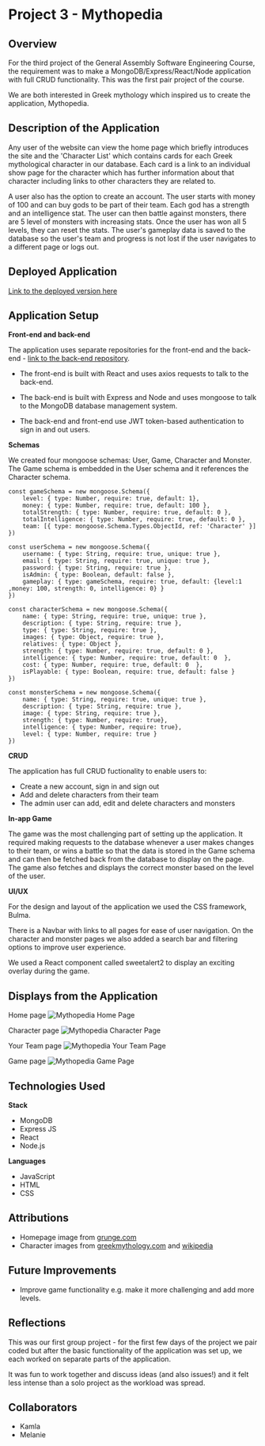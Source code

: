 # Project 3 - Mythopedia

## Overview

For the third project of the General Assembly Software Engineering Course, the requirement was to make a MongoDB/Express/React/Node application with full CRUD functionality. This was the first pair project of the course. 

We are both interested in Greek mythology which inspired us to create the application, Mythopedia.

## Description of the Application

Any user of the website can view the home page which briefly introduces the site and the 'Character List' which contains cards for each Greek mythological character in our database. Each card is a link to an individual show page for the character which has further information about that character including links to other characters they are related to.

A user also has the option to create an account. The user starts with money of 100 and can buy gods to be part of their team. Each god has a strength and an intelligence stat. The user can then battle against monsters, there are 5 level of monsters with increasing stats. Once the user has won all 5 levels, they can reset the stats. The user's gameplay data is saved to the database so the user's team and progress is not lost if the user navigates to a different page or logs out.

## Deployed Application

[Link to the deployed version here](https://mythopedia-f-by-k-m.netlify.app/) 

## Application Setup 

**Front-end and back-end**

The application uses separate repositories for the front-end and the back-end - [link to the back-end repository](https://mythopedia-by-k-m.netlify.app/).

- The front-end is built with React and uses axios requests to talk to the back-end.

- The back-end is built with Express and Node and uses mongoose to talk to the MongoDB database management system.

- The back-end and front-end use JWT token-based authentication to sign in and out users.

**Schemas**

We created four mongoose schemas: User, Game, Character and Monster. The Game schema is embedded in the User schema and it references the Character schema.

```JS
const gameSchema = new mongoose.Schema({
    level: { type: Number, require: true, default: 1},
    money: { type: Number, require: true, default: 100 },
    totalStrength: { type: Number, require: true, default: 0 },
    totalIntelligence: { type: Number, require: true, default: 0 },
    team: [{ type: mongoose.Schema.Types.ObjectId, ref: 'Character' }]
})

const userSchema = new mongoose.Schema({
    username: { type: String, require: true, unique: true },
    email: { type: String, require: true, unique: true },
    password: { type: String, require: true },
    isAdmin: { type: Boolean, default: false },
    gameplay: { type: gameSchema, require: true, default: {level:1 ,money: 100, strength: 0, intelligence: 0} }
})

const characterSchema = new mongoose.Schema({
    name: { type: String, require: true, unique: true },
    description: { type: String, require: true },
    type: { type: String, require: true },
    images: { type: Object, require: true },
    relatives: { type: Object },
    strength: { type: Number, require: true, default: 0 },
    intelligence: { type: Number, require: true, default: 0  },
    cost: { type: Number, require: true, default: 0  },
    isPlayable: { type: Boolean, require: true, default: false }
})

const monsterSchema = new mongoose.Schema({
    name: { type: String, require: true, unique: true },
    description: { type: String, require: true },
    image: { type: String, require: true },
    strength: { type: Number, require: true},
    intelligence: { type: Number, require: true},
    level: { type: Number, require: true }
})
```

**CRUD**

The application has full CRUD fuctionality to enable users to:

- Create a new account, sign in and sign out 
- Add and delete characters from their team
- The admin user can add, edit and delete characters and monsters

**In-app Game**

The game was the most challenging part of setting up the application. It required making requests to the database whenever a user makes changes to their team, or wins a battle so that the data is stored in the Game schema and can then be fetched back from the database to display on the page. The game also fetches and displays the correct monster based on the level of the user.

**UI/UX**

For the design and layout of the application we used the CSS framework, Bulma. 

There is a Navbar with links to all pages for ease of user navigation. On the character and monster pages we also added a search bar and filtering options to improve user experience.

We used a React component called sweetalert2 to display an exciting overlay during the game.

## Displays from the Application

Home page
![Mythopedia Home Page](assets/Mythopedia-homepage.png)

Character page
![Mythopedia Character Page](assets/Mythopedia-charactersList.png)

Your Team page
![Mythopedia Your Team Page](assets/Mythopedia-yourteam.png)

Game page
![Mythopedia Game Page](assets/Mythopedia-battle-in-progress.png)

## Technologies Used

**Stack**
- MongoDB
- Express JS
- React
- Node.js

**Languages**
- JavaScript
- HTML
- CSS

## Attributions

- Homepage image from [grunge.com](https://www.grunge.com/img/gallery/the-untold-truth-of-the-temple-of-artemis/intro-1632322815.jpg)
- Character images from [greekmythology.com](https://www.greekmythology.com/) and [wikipedia](https://en.wikipedia.org/wiki/)

## Future Improvements

- Improve game functionality e.g. make it more challenging and add more levels.

## Reflections

This was our first group project - for the first few days of the project we pair coded but after the basic functionality of the application was set up, we each worked on separate parts of the application. 

It was fun to work together and discuss ideas (and also issues!) and it felt less intense than a solo project as the workload was spread. 

## Collaborators

- Kamla
- Melanie
